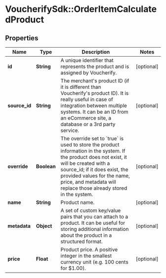 # VoucherifySdk::OrderItemCalculatedProduct

## Properties

| Name | Type | Description | Notes |
| ---- | ---- | ----------- | ----- |
| **id** | **String** | A unique identifier that represents the product and is assigned by Voucherify. | [optional] |
| **source_id** | **String** | The merchant&#39;s product ID (if it is different than Voucherify&#39;s product ID). It is really useful in case of integration between multiple systems. It can be an ID from an eCommerce site, a database or a 3rd party service. | [optional] |
| **override** | **Boolean** | The override set to &#x60;true&#x60; is used to store the product information in the system. If the product does not exist, it will be created with a source_id; if it does exist, the provided values for the name, price, and metadata will replace those already stored in the system. | [optional] |
| **name** | **String** | Product name. | [optional] |
| **metadata** | **Object** | A set of custom key/value pairs that you can attach to a product. It can be useful for storing additional information about the product in a structured format. | [optional] |
| **price** | **Float** | Product price. A positive integer in the smallest currency unit (e.g. 100 cents for $1.00). | [optional] |

